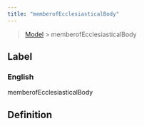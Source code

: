```yaml
---
title: "memberofEcclesiasticalBody"
---
```


> [Model](./../) > memberofEcclesiasticalBody

## Label

### English
memberofEcclesiasticalBody


## Definition



    
